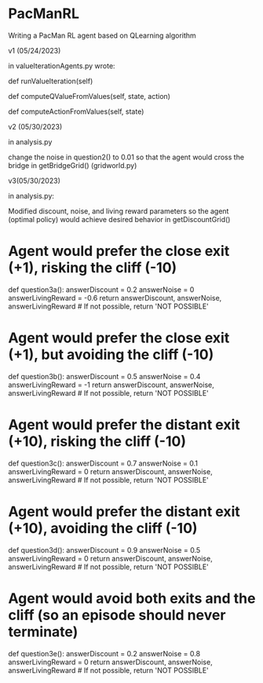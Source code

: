 # PacManRL
Writing a PacMan RL agent based on QLearning algorithm


v1 (05/24/2023)

in valueIterationAgents.py wrote:

def runValueIteration(self)

def computeQValueFromValues(self, state, action)

def computeActionFromValues(self, state)


v2 (05/30/2023)

in analysis.py

change the noise in question2() to 0.01 so that the agent would cross the bridge in getBridgeGrid() (gridworld.py)


v3(05/30/2023)

in analysis.py:

Modified discount, noise, and living reward parameters so the agent (optimal policy) would achieve desired behavior in getDiscountGrid()

# Agent would prefer the close exit (+1), risking the cliff (-10)
def question3a():
    answerDiscount = 0.2
    answerNoise = 0
    answerLivingReward = -0.6
    return answerDiscount, answerNoise, answerLivingReward
    # If not possible, return 'NOT POSSIBLE'
    
# Agent would prefer the close exit (+1), but avoiding the cliff (-10)
def question3b():
    answerDiscount = 0.5
    answerNoise = 0.4
    answerLivingReward = -1
    return answerDiscount, answerNoise, answerLivingReward
    # If not possible, return 'NOT POSSIBLE'
    
# Agent would prefer the distant exit (+10), risking the cliff (-10)
def question3c():
    answerDiscount = 0.7
    answerNoise = 0.1
    answerLivingReward = 0
    return answerDiscount, answerNoise, answerLivingReward
    # If not possible, return 'NOT POSSIBLE'

# Agent would prefer the distant exit (+10), avoiding the cliff (-10)
def question3d():
    answerDiscount = 0.9
    answerNoise = 0.5
    answerLivingReward = 0
    return answerDiscount, answerNoise, answerLivingReward
    # If not possible, return 'NOT POSSIBLE'

# Agent would avoid both exits and the cliff (so an episode should never terminate)
def question3e():
    answerDiscount = 0.2
    answerNoise = 0.8
    answerLivingReward = 0
    return answerDiscount, answerNoise, answerLivingReward
    # If not possible, return 'NOT POSSIBLE'
